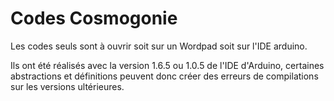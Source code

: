 # Codes Cosmogonie

Les codes seuls sont à ouvrir soit sur un Wordpad soit sur l'IDE arduino.

Ils ont été réalisés avec la version 1.6.5 ou 1.0.5 de l'IDE d'Arduino,
certaines abstractions et définitions peuvent donc créer des erreurs de compilations sur les versions ultérieures.
